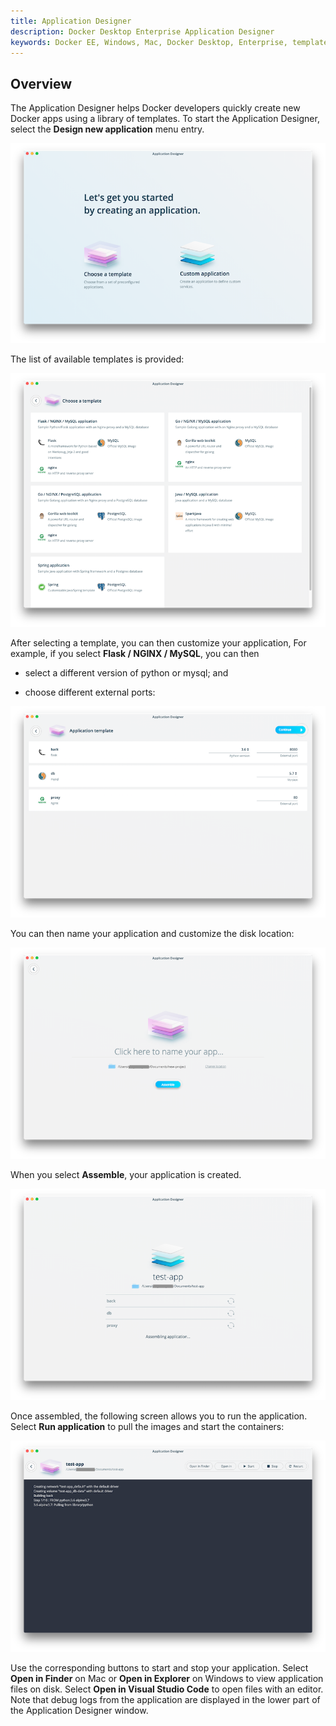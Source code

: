 ```yaml
---
title: Application Designer
description: Docker Desktop Enterprise Application Designer
keywords: Docker EE, Windows, Mac, Docker Desktop, Enterprise, templates, designer
---
```


## Overview

The Application Designer helps Docker developers quickly create new
Docker apps using a library of templates. To start the Application
Designer, select the **Design new application** menu entry.

![The Application Designer lets you choose an existing template or create a custom application.](./images/app-design-start.png "Application Designer")

The list of available templates is provided:

![You can tab through the available application templates. A description of each template is provided.](./images/app-design-choose.png "Available templates for application creation")

After selecting a template, you can then customize your application, For
example, if you select **Flask / NGINX / MySQL**, you can then

- select a different version of python or mysql; and

- choose different external ports:

![You can customize your application, which includes specifying database, proxy, and other details.](./images/app-design-custom.png "Customizing your application")

You can then name your application and customize the disk location:

![You can also customize the name and location of your application.](./images/app-design-custom2.png "Naming and specifying a location for your application")

When you select **Assemble**, your application is created.

![When you assemble your application, a status screen is displayed.](./images/app-design-test.png "Assembling your application")

Once assembled, the following screen allows you to run the application. Select **Run application** to pull the images and start the containers:

![When you run your application, the terminal displays output from the application.](./images/app-design-run.png "Running your application")

Use the corresponding buttons to start and stop your application. Select **Open in Finder** on Mac or **Open in Explorer** on Windows to
view application files on disk. Select **Open in Visual Studio Code** to open files with an editor. Note that debug logs from the application are displayed in the lower part of the Application Designer
window.